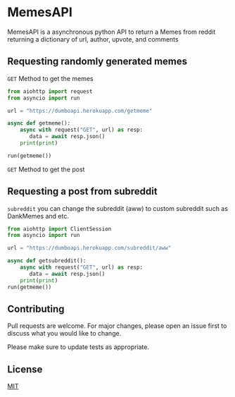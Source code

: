 # MemesAPI

MemesAPI is a asynchronous python API to return a Memes from reddit returning a dictionary of url, author, upvote, and comments


## Requesting randomly generated memes

`GET` Method to get the memes

```python
from aiohttp import request
from asyncio import run

url = "https://dumboapi.herokuapp.com/getmeme"

async def getmeme():
    async with request("GET", url) as resp:
       data = await resp.json()
    print(print)

run(getmeme())
```
`GET` Method to get the post

## Requesting a post from subreddit
`subreddit` you can change the subreddit (aww) to custom subreddit such as DankMemes and etc.
```python
from aiohttp import ClientSession
from asyncio import run

url = "https://dumboapi.herokuapp.com/subreddit/aww"

async def getsubreddit():
    async with request("GET", url) as resp:
       data = await resp.json()
    print(print)
run(getmeme())
```

## Contributing
Pull requests are welcome. For major changes, please open an issue first to discuss what you would like to change.

Please make sure to update tests as appropriate.

## License
[MIT](https://choosealicense.com/licenses/mit/)
